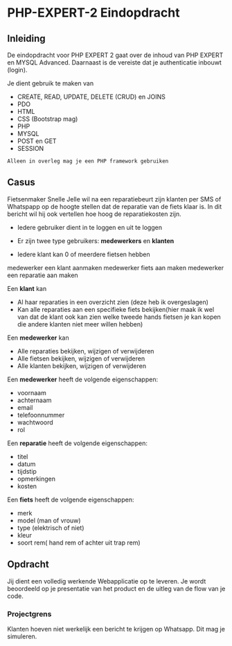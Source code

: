 # PHP-EXPERT-2 Eindopdracht

## Inleiding

De eindopdracht voor PHP EXPERT 2 gaat over de inhoud van PHP EXPERT en MYSQL Advanced. Daarnaast is de vereiste dat je authenticatie inbouwt (login).

Je dient gebruik te maken van

-   CREATE, READ, UPDATE, DELETE (CRUD) en JOINS
-   PDO
-   HTML
-   CSS (Bootstrap mag)
-   PHP
-   MYSQL
-   POST en GET
-   SESSION

`Alleen in overleg mag je een PHP framework gebruiken`

## Casus

Fietsenmaker Snelle Jelle wil na een reparatiebeurt zijn klanten per SMS of Whatspapp op de hoogte stellen dat de reparatie van de fiets klaar is. In dit bericht wil hij ook vertellen hoe hoog de reparatiekosten zijn.​

-   Iedere gebruiker dient in te loggen en uit te loggen​

-   Er zijn twee type gebruikers: **medewerkers** en **klanten​**
-   Iedere klant kan 0 of meerdere fietsen hebben

medewerker een klant aanmaken
medewerker fiets aan maken 
medewerker een reparatie aan maken

Een **klant** kan ​

-   Al haar reparaties in een overzicht zien​ (deze heb ik overgeslagen)
-   Kan alle reparaties aan een specifieke fiets bekijken(hier maak ik wel van dat de klant ook kan zien welke tweede hands fietsen je kan kopen die andere klanten niet meer willen hebben)

Een **medewerker** kan ​

-   Alle reparaties bekijken, wijzigen of verwijderen​
-   Alle fietsen bekijken, wijzigen of verwijderen​
-   Alle klanten bekijken, wijzigen of verwijderen​

Een **medewerker** heeft de volgende eigenschappen:

-   voornaam
-   achternaam
-   email
-   telefoonnummer
-   wachtwoord
-   rol

Een **reparatie** heeft de volgende eigenschappen:

-   titel
-   datum
-   tijdstip
-   opmerkingen
-   kosten

Een **fiets** heeft de volgende eigenschappen:

-   merk
-   model (man of vrouw)
-   type (elektrisch of niet)
-   kleur
-   soort rem( hand rem of achter uit trap rem)

## Opdracht

Jij dient een volledig werkende Webapplicatie op te leveren. Je wordt beoordeeld op je presentatie van het product en de uitleg van de flow van je code.

### Projectgrens

Klanten hoeven niet werkelijk een bericht te krijgen op Whatsapp. Dit mag je simuleren.
